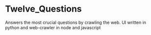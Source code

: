# Twelve_Questions
Answers the most crucial questions by crawling the web. UI written in python and web-crawler in node and javascript
